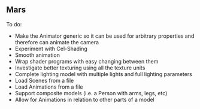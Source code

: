 ## Mars

To do:

 - Make the Animator generic so it can be used for arbitrary properties and therefore can animate the camera
 - Experiment with Cel-Shading
 - Smooth animation
 - Wrap shader programs with easy changing between them
 - Investigate better texturing using all the texture units
 - Complete lighting model with multiple lights and full lighting parameters
 - Load Scenes from a file
 - Load Animations from a file
 - Support composite models (i.e. a Person with arms, legs, etc)
 - Allow for Animations in relation to other parts of a model
